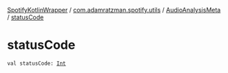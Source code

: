 [SpotifyKotlinWrapper](../../index.md) / [com.adamratzman.spotify.utils](../index.md) / [AudioAnalysisMeta](index.md) / [statusCode](./status-code.md)

# statusCode

`val statusCode: `[`Int`](https://kotlinlang.org/api/latest/jvm/stdlib/kotlin/-int/index.html)